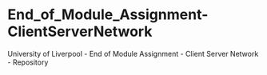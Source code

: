 # End_of_Module_Assignment-ClientServerNetwork
University of Liverpool - End of Module Assignment - Client Server Network - Repository
